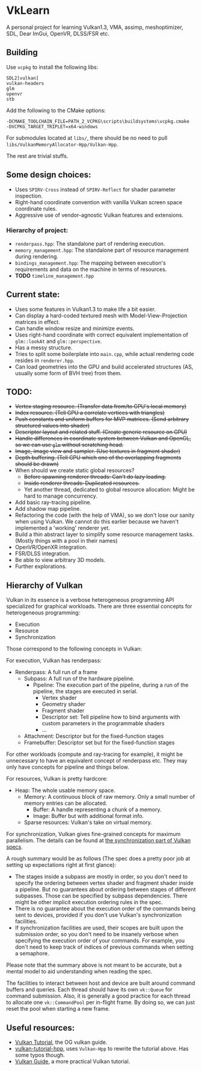# VkLearn

A personal project for learning Vulkan1.3, VMA, assimp, meshoptimizer, SDL, Dear ImGui, OpenVR, DLSS/FSR etc.

## Building

Use `vcpkg` to install the following libs:
```
SDL2[vulkan]
vulkan-headers
glm
openvr
stb
```

Add the following to the CMake options:
```shell
-DCMAKE_TOOLCHAIN_FILE=PATH_2_VCPKG\scripts\buildsystems\vcpkg.cmake
-DVCPKG_TARGET_TRIPLET=x64-windows
```

For submodules located at `libs/`, there should be no need to pull `libs/VulkanMemoryAllocator-Hpp/Vulkan-Hpp`.

The rest are trivial stuffs.

## Some design choices:
- Uses `SPIRV-Cross` instead of `SPIRV-Reflect` for shader parameter inspection.
- Right-hand coordinate convention with vanilla Vulkan screen space coordinate rules.
- Aggressive use of vendor-agnostic Vulkan features and extensions.

### Hierarchy of project:

- `renderpass.hpp`: The standalone part of rendering execution.
- `memory_management.hpp`: The standalone part of resource management during rendering.
- `bindings_management.hpp`: The mapping between execution's requirements and data on the machine in terms of resources.
- __TODO__ `timeline_management.hpp`


## Current state:
- Uses some features in Vulkan1.3 to make life a bit easier.
- Can display a hard-coded textured mesh with Model-View-Projection matrices in effect.
- Can handle window resize and minimize events.
- Uses right-hand coordinate with correct equivalent implementation of `glm::lookAt` and `glm::perspective`.
- Has a messy structure.
- Tries to split some boilerplate into `main.cpp`, while actual rendering code resides in `renderer.hpp`.
- Can load geometries into the GPU and build accelerated structures (AS, usually some form of BVH tree) from them.

## TODO:
- ~~Vertex staging resource. (Transfer data from/to GPU's local memory)~~
- ~~Index resource. (Tell GPU a correlate vertices with triangles)~~
- ~~Push constants and uniform buffers for MVP matrices. (Send arbitrary structured values into shader)~~
- ~~Descriptor layout and related stuff. (Create generic resource on GPU)~~
- ~~Handle differences in coordinate system between Vulkan and OpenGL, so we can use `glm` without 
 scratching head.~~
- ~~Image, image view and sampler. (Use textures in fragment shader)~~
- ~~Depth buffering. (Tell GPU which one of the overlapping fragments should be drawn)~~
- When should we create static global resources?
  - ~~Before spawning renderer threads: Can't do lazy loading.~~
  - ~~Inside renderer threads: Duplicated resources.~~
  - Yet another thread, dedicated to global resource allocation: Might be hard to manage concurrency.
- Add basic ray-tracing pipeline.
- Add shadow map pipeline.
- Refactoring the code (with the help of VMA), so we don't lose our sanity when using Vulkan. 
 We cannot do this earlier because we haven't implemented a 'working' renderer yet.
- Build a thin abstract layer to simplify some resource management tasks. (Mostly things with a pool in their names)
- OpenVR/OpenXR integration.
- FSR/DLSS integration.
- Be able to view arbitrary 3D models.
- Further explorations.

## Hierarchy of Vulkan
Vulkan in its essence is a verbose heterogeneous programming API specialized for graphical workloads. 
There are three essential concepts for heterogeneous programming:
- Execution
- Resource
- Synchronization

Those correspond to the following concepts in Vulkan:

For execution, Vulkan has renderpass:
- Renderpass: A full run of a frame
  - Subpass: A full run of the hardware pipeline.
    - Pipeline: The execution part of the pipeline, during a run of the pipeline, the stages are executed in serial.
      - Vertex shader
      - Geometry shader
      - Fragment shader
      - Descriptor set: Tell pipeline how to bind arguments with custom parameters in the programmable shaders
      - ...
  - Attachment: Descriptor but for the fixed-function stages
  - Framebuffer: Descriptor set but for the fixed-function stages

For other workloads (compute and ray-tracing for example), it might be unnecessary to have an equivalent concept of 
renderpass etc. They may only have concepts for pipeline and things below. 

For resources, Vulkan is pretty hardcore:
- Heap: The whole usable memory space.
  - Memory: A continuous block of raw memory. Only a small number of memory entries can be allocated.
    - Buffer: A handle representing a chunk of a memory.
    - Image: Buffer but with additional format info.
  - Sparse resources: Vulkan's take on virtual memory.

For synchronization, Vulkan gives fine-grained concepts for maximum parallelism. The details can be found at
[the synchronization part of Vulkan specs](https://registry.khronos.org/vulkan/specs/1.3/html/vkspec.html#synchronization).

A rough summary would be as follows (The spec does a pretty poor job at setting up expectations right at first glance):
- The stages inside a subpass are mostly in order, so you don't need to specify the ordering between vertex shader and 
 fragment shader inside a pipeline. But no guarantees about ordering between stages of different subpasses. Those can be
 specified by subpass dependencies. There might be other implicit execution ordering rules in the spec.
- There is no guarantee about the execution order of the commands being sent to devices, provided if you don't use 
 Vulkan's synchronization facilities.
- If synchronization facilities are used, their scopes are built upon the submission order, so you don't need to be 
 insanely verbose when specifying the execution order of your commands. For example, you don't need to keep track of 
 indices of previous commands when setting a semaphore. 

Please note that the summary above is not meant to be accurate, but a mental model to aid understanding when reading the spec.

The facilities to interact between host and device are built around command buffers and queries.
Each thread should have its own `vk::Queue` for command submission. Also, it is generally a good practice for each 
thread to allocate one `vk::CommandPool` per in-flight frame. By doing so, we can just reset the pool when starting a 
new frame.

## Useful resources:
- [Vulkan Tutorial](https://vulkan-tutorial.com), the OG vulkan guide.
- [vulkan-tutorial-hpp](https://github.com/bwasty/vulkan-tutorial-hpp), uses `Vulkan-Hpp` to rewrite the tutorial above.
Has some typos though.
- [Vulkan Guide](https://vkguide.dev/), a more practical Vulkan tutorial.
